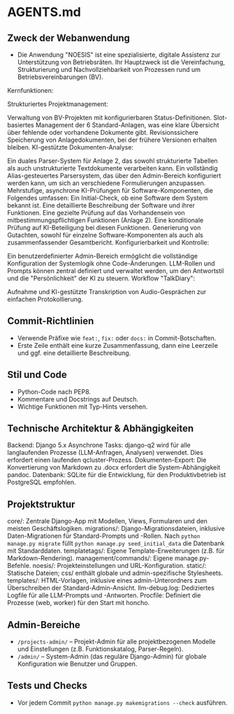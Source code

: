 # AGENTS.md

## Zweck der Webanwendung
- Die Anwendung "NOESIS" ist eine spezialisierte, digitale Assistenz zur Unterstützung von Betriebsräten. Ihr Hauptzweck ist die Vereinfachung, Strukturierung und Nachvollziehbarkeit von Prozessen rund um Betriebsvereinbarungen (BV).

Kernfunktionen:

Strukturiertes Projektmanagement:

Verwaltung von BV-Projekten mit konfigurierbaren Status-Definitionen.
Slot-basiertes Management der 6 Standard-Anlagen, was eine klare Übersicht über fehlende oder vorhandene Dokumente gibt.
Revisionssichere Speicherung von Anlagedokumenten, bei der frühere Versionen erhalten bleiben.
KI-gestützte Dokumenten-Analyse:

Ein duales Parser-System für Anlage 2, das sowohl strukturierte Tabellen als auch unstrukturierte Textdokumente verarbeiten kann.
Ein vollständig Alias-gesteuertes Parsersystem, das über den Admin-Bereich konfiguriert werden kann, um sich an verschiedene Formulierungen anzupassen.
Mehrstufige, asynchrone KI-Prüfungen für Software-Komponenten, die Folgendes umfassen:
Ein Initial-Check, ob eine Software dem System bekannt ist.
Eine detaillierte Beschreibung der Software und ihrer Funktionen.
Eine gezielte Prüfung auf das Vorhandensein von mitbestimmungspflichtigen Funktionen (Anlage 2).
Eine konditionale Prüfung auf KI-Beteiligung bei diesen Funktionen.
Generierung von Gutachten, sowohl für einzelne Software-Komponenten als auch als zusammenfassender Gesamtbericht.
Konfigurierbarkeit und Kontrolle:

Ein benutzerdefinierter Admin-Bereich ermöglicht die vollständige Konfiguration der Systemlogik ohne Code-Änderungen.
LLM-Rollen und Prompts können zentral definiert und verwaltet werden, um den Antwortstil und die "Persönlichkeit" der KI zu steuern.
Workflow "TalkDiary":

Aufnahme und KI-gestützte Transkription von Audio-Gesprächen zur einfachen Protokollierung.

## Commit-Richtlinien
- Verwende Präfixe wie `feat:`, `fix:` oder `docs:` in Commit-Botschaften.
- Erste Zeile enthält eine kurze Zusammenfassung, dann eine Leerzeile und ggf. eine detaillierte Beschreibung.

## Stil und Code
- Python-Code nach PEP8.
- Kommentare und Docstrings auf Deutsch.
- Wichtige Funktionen mit Typ-Hints versehen.

## Technische Architektur & Abhängigkeiten
Backend: Django 5.x
Asynchrone Tasks: django-q2 wird für alle langlaufenden Prozesse (LLM-Anfragen, Analysen) verwendet. Dies erfordert einen laufenden qcluster-Prozess.
Dokumenten-Export: Die Konvertierung von Markdown zu .docx erfordert die System-Abhängigkeit pandoc.
Datenbank: SQLite für die Entwicklung, für den Produktivbetrieb ist PostgreSQL empfohlen.


## Projektstruktur
core/: Zentrale Django-App mit Modellen, Views, Formularen und den meisten Geschäftslogiken.
migrations/: Django-Migrationsdateien, inklusive Daten-Migrationen für Standard-Prompts und -Rollen.
Nach `python manage.py migrate` füllt `python manage.py seed_initial_data` die Datenbank mit Standarddaten.
templatetags/: Eigene Template-Erweiterungen (z.B. für Markdown-Rendering).
management/commands/: Eigene manage.py-Befehle.
noesis/: Projekteinstellungen und URL-Konfiguration.
static/: Statische Dateien; css/ enthält globale und admin-spezifische Stylesheets.
templates/: HTML-Vorlagen, inklusive eines admin-Unterordners zum Überschreiben der Standard-Admin-Ansicht.
llm-debug.log: Dediziertes Logfile für alle LLM-Prompts und -Antworten.
Procfile: Definiert die Prozesse (web, worker) für den Start mit honcho.

## Admin-Bereiche

- `/projects-admin/` – Projekt-Admin für alle projektbezogenen Modelle und
  Einstellungen (z.B. Funktionskatalog, Parser-Regeln).
- `/admin/` – System-Admin (das reguläre Django-Admin) für globale
  Konfiguration wie Benutzer und Gruppen.

## Tests und Checks
- Vor jedem Commit `python manage.py makemigrations --check` ausführen.

